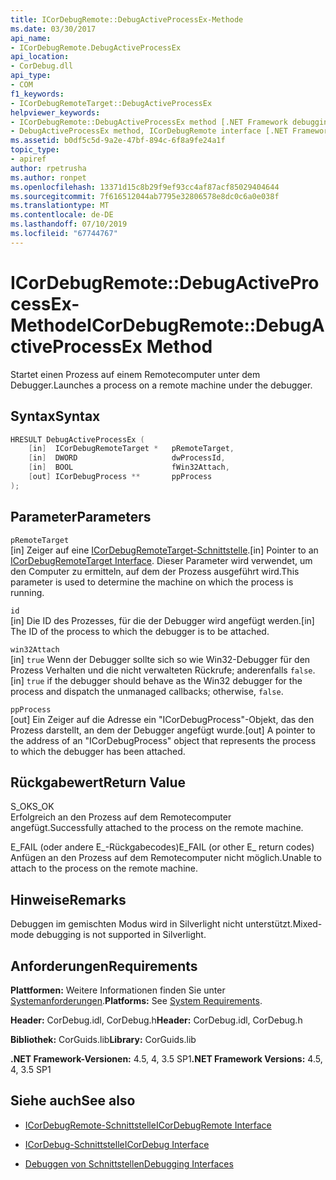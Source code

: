 ```yaml
---
title: ICorDebugRemote::DebugActiveProcessEx-Methode
ms.date: 03/30/2017
api_name:
- ICorDebugRemote.DebugActiveProcessEx
api_location:
- CorDebug.dll
api_type:
- COM
f1_keywords:
- ICorDebugRemoteTarget::DebugActiveProcessEx
helpviewer_keywords:
- ICorDebugRemote::DebugActiveProcessEx method [.NET Framework debugging]
- DebugActiveProcessEx method, ICorDebugRemote interface [.NET Framework debugging]
ms.assetid: b0df5c5d-9a2e-47bf-894c-6f8a9fe24a1f
topic_type:
- apiref
author: rpetrusha
ms.author: ronpet
ms.openlocfilehash: 13371d15c8b29f9ef93cc4af87acf85029404644
ms.sourcegitcommit: 7f616512044ab7795e32806578e8dc0c6a0e038f
ms.translationtype: MT
ms.contentlocale: de-DE
ms.lasthandoff: 07/10/2019
ms.locfileid: "67744767"
---
```

# <a name="icordebugremotedebugactiveprocessex-method"></a><span data-ttu-id="454c5-102">ICorDebugRemote::DebugActiveProcessEx-Methode</span><span class="sxs-lookup"><span data-stu-id="454c5-102">ICorDebugRemote::DebugActiveProcessEx Method</span></span>
<span data-ttu-id="454c5-103">Startet einen Prozess auf einem Remotecomputer unter dem Debugger.</span><span class="sxs-lookup"><span data-stu-id="454c5-103">Launches a process on a remote machine under the debugger.</span></span>  
  
## <a name="syntax"></a><span data-ttu-id="454c5-104">Syntax</span><span class="sxs-lookup"><span data-stu-id="454c5-104">Syntax</span></span>  
  
```cpp  
HRESULT DebugActiveProcessEx (  
    [in]  ICorDebugRemoteTarget *   pRemoteTarget,  
    [in]  DWORD                     dwProcessId,  
    [in]  BOOL                      fWin32Attach,  
    [out] ICorDebugProcess **       ppProcess  
);  
```  
  
## <a name="parameters"></a><span data-ttu-id="454c5-105">Parameter</span><span class="sxs-lookup"><span data-stu-id="454c5-105">Parameters</span></span>  
 `pRemoteTarget`  
 <span data-ttu-id="454c5-106">[in] Zeiger auf eine [ICorDebugRemoteTarget-Schnittstelle](../../../../docs/framework/unmanaged-api/debugging/icordebugremotetarget-interface.md).</span><span class="sxs-lookup"><span data-stu-id="454c5-106">[in] Pointer to an [ICorDebugRemoteTarget Interface](../../../../docs/framework/unmanaged-api/debugging/icordebugremotetarget-interface.md).</span></span> <span data-ttu-id="454c5-107">Dieser Parameter wird verwendet, um den Computer zu ermitteln, auf dem der Prozess ausgeführt wird.</span><span class="sxs-lookup"><span data-stu-id="454c5-107">This parameter is used to determine the machine on which the process is running.</span></span>  
  
 `id`  
 <span data-ttu-id="454c5-108">[in] Die ID des Prozesses, für die der Debugger wird angefügt werden.</span><span class="sxs-lookup"><span data-stu-id="454c5-108">[in] The ID of the process to which the debugger is to be attached.</span></span>  
  
 `win32Attach`  
 <span data-ttu-id="454c5-109">[in] `true` Wenn der Debugger sollte sich so wie Win32-Debugger für den Prozess Verhalten und die nicht verwalteten Rückrufe; anderenfalls `false`.</span><span class="sxs-lookup"><span data-stu-id="454c5-109">[in] `true` if the debugger should behave as the Win32 debugger for the process and dispatch the unmanaged callbacks; otherwise, `false`.</span></span>  
  
 `ppProcess`  
 <span data-ttu-id="454c5-110">[out] Ein Zeiger auf die Adresse ein "ICorDebugProcess"-Objekt, das den Prozess darstellt, an dem der Debugger angefügt wurde.</span><span class="sxs-lookup"><span data-stu-id="454c5-110">[out] A pointer to the address of an "ICorDebugProcess" object that represents the process to which the debugger has been attached.</span></span>  
  
## <a name="return-value"></a><span data-ttu-id="454c5-111">Rückgabewert</span><span class="sxs-lookup"><span data-stu-id="454c5-111">Return Value</span></span>  
 <span data-ttu-id="454c5-112">S_OK</span><span class="sxs-lookup"><span data-stu-id="454c5-112">S_OK</span></span>  
 <span data-ttu-id="454c5-113">Erfolgreich an den Prozess auf dem Remotecomputer angefügt.</span><span class="sxs-lookup"><span data-stu-id="454c5-113">Successfully attached to the process on the remote machine.</span></span>  
  
 <span data-ttu-id="454c5-114">E_FAIL (oder andere E_-Rückgabecodes)</span><span class="sxs-lookup"><span data-stu-id="454c5-114">E_FAIL (or other E_ return codes)</span></span>  
 <span data-ttu-id="454c5-115">Anfügen an den Prozess auf dem Remotecomputer nicht möglich.</span><span class="sxs-lookup"><span data-stu-id="454c5-115">Unable to attach to the process on the remote machine.</span></span>  
  
## <a name="remarks"></a><span data-ttu-id="454c5-116">Hinweise</span><span class="sxs-lookup"><span data-stu-id="454c5-116">Remarks</span></span>  
 <span data-ttu-id="454c5-117">Debuggen im gemischten Modus wird in Silverlight nicht unterstützt.</span><span class="sxs-lookup"><span data-stu-id="454c5-117">Mixed-mode debugging is not supported in Silverlight.</span></span>  
  
## <a name="requirements"></a><span data-ttu-id="454c5-118">Anforderungen</span><span class="sxs-lookup"><span data-stu-id="454c5-118">Requirements</span></span>  
 <span data-ttu-id="454c5-119">**Plattformen:** Weitere Informationen finden Sie unter [Systemanforderungen](../../../../docs/framework/get-started/system-requirements.md).</span><span class="sxs-lookup"><span data-stu-id="454c5-119">**Platforms:** See [System Requirements](../../../../docs/framework/get-started/system-requirements.md).</span></span>  
  
 <span data-ttu-id="454c5-120">**Header:** CorDebug.idl, CorDebug.h</span><span class="sxs-lookup"><span data-stu-id="454c5-120">**Header:** CorDebug.idl, CorDebug.h</span></span>  
  
 <span data-ttu-id="454c5-121">**Bibliothek:** CorGuids.lib</span><span class="sxs-lookup"><span data-stu-id="454c5-121">**Library:** CorGuids.lib</span></span>  
  
 <span data-ttu-id="454c5-122">**.NET Framework-Versionen:** 4.5, 4, 3.5 SP1</span><span class="sxs-lookup"><span data-stu-id="454c5-122">**.NET Framework Versions:** 4.5, 4, 3.5 SP1</span></span>  
  
## <a name="see-also"></a><span data-ttu-id="454c5-123">Siehe auch</span><span class="sxs-lookup"><span data-stu-id="454c5-123">See also</span></span>

- [<span data-ttu-id="454c5-124">ICorDebugRemote-Schnittstelle</span><span class="sxs-lookup"><span data-stu-id="454c5-124">ICorDebugRemote Interface</span></span>](../../../../docs/framework/unmanaged-api/debugging/icordebugremote-interface.md)
- [<span data-ttu-id="454c5-125">ICorDebug-Schnittstelle</span><span class="sxs-lookup"><span data-stu-id="454c5-125">ICorDebug Interface</span></span>](../../../../docs/framework/unmanaged-api/debugging/icordebug-interface.md)

- [<span data-ttu-id="454c5-126">Debuggen von Schnittstellen</span><span class="sxs-lookup"><span data-stu-id="454c5-126">Debugging Interfaces</span></span>](../../../../docs/framework/unmanaged-api/debugging/debugging-interfaces.md)
